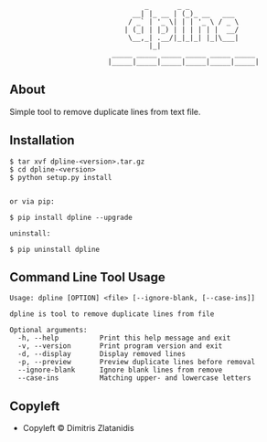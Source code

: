                                      _       _ _            
                                  __| |_ __ | (_)_ __   ___ 
                                 / _` | '_ \| | | '_ \ / _ \
                                | (_| | |_) | | | | | |  __/
                                 \__,_| .__/|_|_|_| |_|\___|
                                      |_|                   
                             _____ _____ _____ _____ _____ _____ 
                            |_____|_____|_____|_____|_____|_____|


About
-----

Simple tool to remove duplicate lines from text file.


Installation
------------

    $ tar xvf dpline-<version>.tar.gz
    $ cd dpline-<version>
    $ python setup.py install


    or via pip:

    $ pip install dpline --upgrade

    uninstall:

    $ pip uninstall dpline


Command Line Tool Usage
-----------------------

    Usage: dpline [OPTION] <file> [--ignore-blank, [--case-ins]]

    dpline is tool to remove duplicate lines from file

    Optional arguments:
      -h, --help          Print this help message and exit
      -v, --version       Print program version and exit
      -d, --display       Display removed lines
      -p, --preview       Preview duplicate lines before removal
      --ignore-blank      Ignore blank lines from remove
      --case-ins          Matching upper- and lowercase letters


Copyleft 
---------

- Copyleft © Dimitris Zlatanidis

